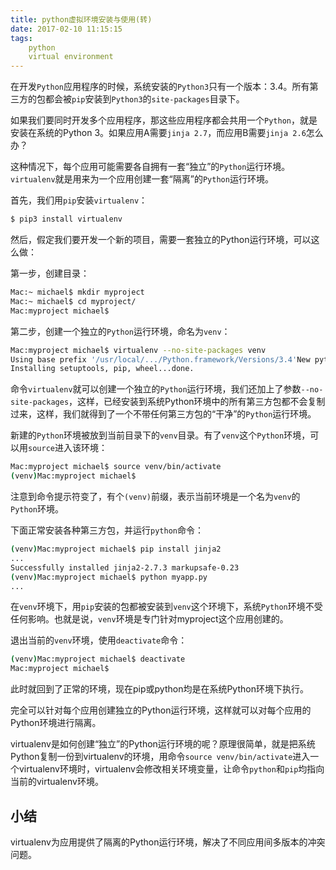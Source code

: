 ```yaml
---
title: python虚拟环境安装与使用(转)
date: 2017-02-10 11:15:15
tags:
	python
	virtual environment
---
```



在开发`Python`应用程序的时候，系统安装的`Python3`只有一个版本：3.4。所有第三方的包都会被`pip`安装到`Python3`的`site-packages`目录下。

如果我们要同时开发多个应用程序，那这些应用程序都会共用一个`Python`，就是安装在系统的Python 3。如果应用A需要`jinja 2.7`，而应用B需要`jinja 2.6`怎么办？

这种情况下，每个应用可能需要各自拥有一套“独立”的`Python`运行环境。`virtualenv`就是用来为一个应用创建一套“隔离”的`Python`运行环境。

首先，我们用`pip`安装`virtualenv`：

```bash
$ pip3 install virtualenv
```
<!-- more -->

然后，假定我们要开发一个新的项目，需要一套独立的Python运行环境，可以这么做：

第一步，创建目录：

```bash
Mac:~ michael$ mkdir myproject
Mac:~ michael$ cd myproject/
Mac:myproject michael$
```

第二步，创建一个独立的`Python`运行环境，命名为`venv`：

```bash
Mac:myproject michael$ virtualenv --no-site-packages venv
Using base prefix '/usr/local/.../Python.framework/Versions/3.4'New python executable in venv/bin/python3.4Also creating executable in venv/bin/python
Installing setuptools, pip, wheel...done.
```

命令`virtualenv`就可以创建一个独立的`Python`运行环境，我们还加上了参数`--no-site-packages`，这样，已经安装到系统Python环境中的所有第三方包都不会复制过来，这样，我们就得到了一个不带任何第三方包的“干净”的`Python`运行环境。

新建的`Python`环境被放到当前目录下的`venv`目录。有了`venv`这个`Python`环境，可以用`source`进入该环境：

```bash
Mac:myproject michael$ source venv/bin/activate
(venv)Mac:myproject michael$
```

注意到命令提示符变了，有个`(venv)`前缀，表示当前环境是一个名为`venv`的`Python`环境。

下面正常安装各种第三方包，并运行`python`命令：

```bash
(venv)Mac:myproject michael$ pip install jinja2
...
Successfully installed jinja2-2.7.3 markupsafe-0.23
(venv)Mac:myproject michael$ python myapp.py
...
```


在`venv`环境下，用`pip`安装的包都被安装到`venv`这个环境下，系统`Python`环境不受任何影响。也就是说，`venv`环境是专门针对myproject这个应用创建的。

退出当前的`venv`环境，使用`deactivate`命令：

```bash
(venv)Mac:myproject michael$ deactivate 
Mac:myproject michael$
```


此时就回到了正常的环境，现在pip或python均是在系统Python环境下执行。

完全可以针对每个应用创建独立的Python运行环境，这样就可以对每个应用的Python环境进行隔离。

virtualenv是如何创建“独立”的Python运行环境的呢？原理很简单，就是把系统Python复制一份到virtualenv的环境，用命令`source venv/bin/activate`进入一个virtualenv环境时，virtualenv会修改相关环境变量，让命令`python`和`pip`均指向当前的virtualenv环境。

## 小结

virtualenv为应用提供了隔离的Python运行环境，解决了不同应用间多版本的冲突问题。
